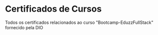 # Certificados de Cursos
Todos os certificados relacionados ao curso "Bootcamp-EduzzFullStack" fornecido pela DIO
